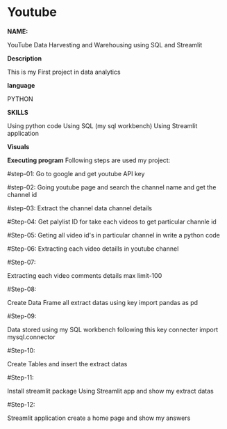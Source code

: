 # Youtube

**NAME:**

YouTube Data Harvesting and Warehousing using SQL and Streamlit

**Description**

This is my First project in data analytics

**language**

PYTHON

**SKILLS**

Using python code
Using SQL (my sql workbench)
Using Streamlit application

**Visuals**

**Executing program**
Following steps are used my project:

#step-01:
   Go to google and get youtube API key
 
 #step-02:
   Going youtube page and search the channel name and get the channel id
   
#step-03:
   Extract the channel data channel  details

#Step-04:
   Get palylist lD for take each videos to get particular channle id

#Step-05:
   Geting all video id's in particular channel in write a python code

#Step-06:
   Extracting each video detaills in youtube channel

#Step-07:

   Extracting each video comments details max limit-100

#Step-08:

   Create Data Frame all extract datas using key import pandas as pd

#Step-09:

   Data stored using my SQL workbench following this key connecter import mysql.connector

#Step-10:

   Create Tables and insert the extract datas

#Step-11:

   Install streamlit package
   Using Streamlit app and show my extract datas

#Step-12:

   Streamlit application create a home page and show my answers
